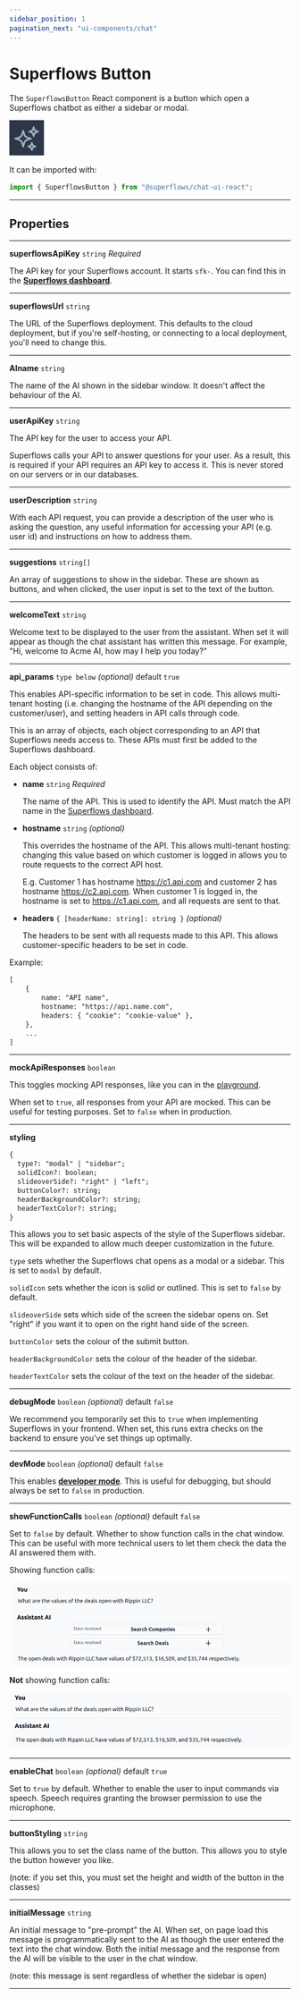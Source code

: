 ```yaml
---
sidebar_position: 1
pagination_next: "ui-components/chat"
---
```


# Superflows Button

The `SuperflowsButton` React component is a button which open a Superflows chatbot as either a sidebar or modal.

![Superflows-button](../../static/img/docs/ui-components/superflows-button.png)

It can be imported with:

```jsx
import { SuperflowsButton } from "@superflows/chat-ui-react";
```

---

## Properties

---

**superflowsApiKey** `string` _Required_

The API key for your Superflows account. It starts `sfk-`. You can find this in the [**Superflows dashboard**](https://dashboard.superflows.ai/api-settings).

---

**superflowsUrl** `string`

The URL of the Superflows deployment. This defaults to the cloud deployment, but if you're self-hosting, or connecting to a local deployment, you'll need to change this.

---

**AIname** `string`

The name of the AI shown in the sidebar window. It doesn't affect the behaviour of the AI.

---

**userApiKey** `string`

The API key for the user to access your API.

Superflows calls your API to answer questions for your user. As a result, this is required if your API requires an API key to access it. This is never stored on our servers or in our databases.

---

**userDescription** `string`

With each API request, you can provide a description of the user who is asking the question, any useful information for accessing your API (e.g. user id) and instructions on how to address them.

---

**suggestions** `string[]`

An array of suggestions to show in the sidebar. These are shown as buttons, and when clicked, the user input is set to the text of the button.

---

**welcomeText** `string`

Welcome text to be displayed to the user from the assistant. When set it will appear as though the chat assistant has written this message. For example, "Hi, welcome to Acme AI, how may I help you today?"

---

**api_params** `type below` _(optional)_ default `true`

This enables API-specific information to be set in code. This allows multi-tenant hosting (i.e. changing the hostname of the API depending on the customer/user), and setting headers in API calls through code.

This is an array of objects, each object corresponding to an API that Superflows needs access to. These APIs must first be added to the Superflows dashboard.

Each object consists of:

- **name** `string` _Required_

  The name of the API. This is used to identify the API. Must match the API name in the [Superflows dashboard](https://dashboard.superflows.ai/actions).

- **hostname** `string` _(optional)_

  This overrides the hostname of the API. This allows multi-tenant hosting: changing this value based on which customer is logged in allows you to route requests to the correct API host.

  E.g. Customer 1 has hostname https://c1.api.com and customer 2 has hostname https://c2.api.com. When customer 1 is logged in, the hostname is set to https://c1.api.com, and all requests are sent to that.

- **headers** `{ [headerName: string]: string }` _(optional)_

  The headers to be sent with all requests made to this API. This allows customer-specific headers to be set in code.

Example:

    [
        {
            name: "API name",
            hostname: "https://api.name.com",
            headers: { "cookie": "cookie-value" },
        },
        ...
    ]

---

**mockApiResponses** `boolean`

This toggles mocking API responses, like you can in the [playground](/docs/playground/mock-api-responses).

When set to `true`, all responses from your API are mocked. This can be useful for testing purposes. Set to `false` when in production.

---

**styling**

```
{
  type?: "modal" | "sidebar";
  solidIcon?: boolean;
  slideoverSide?: "right" | "left";
  buttonColor?: string;
  headerBackgroundColor?: string;
  headerTextColor?: string;
}
```

This allows you to set basic aspects of the style of the Superflows sidebar. This will be expanded to allow much deeper customization in the future.

`type` sets whether the Superflows chat opens as a modal or a sidebar. This is set to `modal` by default.

`solidIcon` sets whether the icon is solid or outlined. This is set to `false` by default.

`slideoverSide` sets which side of the screen the sidebar opens on. Set "right" if you want it to open on the right hand side of the screen.

`buttonColor` sets the colour of the submit button.

`headerBackgroundColor` sets the colour of the header of the sidebar.

`headerTextColor` sets the colour of the text on the header of the sidebar.

---

**debugMode** `boolean` _(optional)_ default `false`

We recommend you temporarily set this to `true` when implementing Superflows in your frontend. When set, this runs extra checks on the backend to ensure you've set things up optimally.

---

**devMode** `boolean` _(optional)_ default `false`

This enables [**developer mode**](./docs/playground/developer-mode). This is useful for debugging, but should always be set to `false` in production.

---

**showFunctionCalls** `boolean` _(optional)_ default `false`

Set to `false` by default. Whether to show function calls in the chat window. This can be useful with more technical users to let them check the data the AI answered them with.

Showing function calls:

![Chat window with function calls shown](../../static/img/docs/ui-components/showing-function-calls.png)

**Not** showing function calls:

![Chat window with function calls not shown](../../static/img/docs/ui-components/not-showing-function-calls.png)

---

**enableChat** `boolean` _(optional)_ default `true`

Set to `true` by default. Whether to enable the user to input commands via speech. Speech requires granting the browser permission to use the microphone.

---

**buttonStyling** `string`

This allows you to set the class name of the button. This allows you to style the button however you like.

(note: if you set this, you must set the height and width of the button in the classes)

---

**initialMessage** `string`

An initial message to "pre-prompt" the AI. When set, on page load this message is programmatically sent to the AI as though the user entered the text into the chat window. Both the initial message and the response from the AI will be visible to the user in the chat window.

(note: this message is sent regardless of whether the sidebar is open)

---
